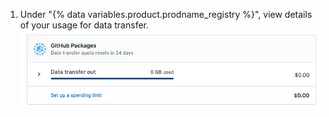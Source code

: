 1. Under "{% data variables.product.prodname_registry %}", view details of your usage for data transfer.
  ![Details of usage of data transfer](/assets/images/help/billing/packages-data.png)
